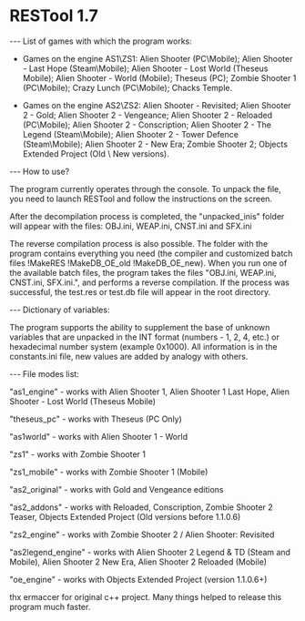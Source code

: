 # RESTool 1.7
--- List of games with which the program works:

- Games on the engine AS1\ZS1:
Alien Shooter (PC\Mobile);
Alien Shooter - Last Hope (Steam\Mobile);
Alien Shooter - Lost World (Theseus Mobile);
Alien Shooter - World (Mobile);
Theseus (PC);
Zombie Shooter 1 (PC\Mobile);
Crazy Lunch (PC\Mobile);
Chacks Temple.

- Games on the engine AS2\ZS2:
Alien Shooter - Revisited;
Alien Shooter 2 - Gold;
Alien Shooter 2 - Vengeance;
Alien Shooter 2 - Reloaded (PC\Mobile);
Alien Shooter 2 - Conscription;
Alien Shooter 2 - The Legend (Steam\Mobile);
Alien Shooter 2 - Tower Defence (Steam\Mobile);
Alien Shooter 2 - New Era;
Zombie Shooter 2;
Objects Extended Project (Old \ New versions).

--- How to use?

The program currently operates through the console. To unpack the file, you need to launch RESTool and follow the instructions on the screen.

After the decompilation process is completed, the "unpacked_inis" folder will appear with the files: OBJ.ini, WEAP.ini, CNST.ini and SFX.ini

The reverse compilation process is also possible. The folder with the program contains everything you need (the compiler and customized batch files !MakeRES !MakeDB_OE_old !MakeDB_OE_new).
When you run one of the available batch files, the program takes the files "OBJ.ini, WEAP.ini, CNST.ini, SFX.ini.", and performs a reverse compilation.
If the process was successful, the test.res or test.db file will appear in the root directory.

--- Dictionary of variables:

The program supports the ability to supplement the base of unknown variables that are unpacked in the INT format (numbers - 1, 2, 4, etc.) or hexadecimal number system (example 0x1000). All information is in the constants.ini file, new values ​​are added by analogy with others.

--- File modes list:

"as1_engine" - works with Alien Shooter 1, Alien Shooter 1 Last Hope, Alien Shooter - Lost World (Theseus Mobile) 

"theseus_pc" - works with Theseus (PC Only)

"as1world" - works with Alien Shooter 1 - World

"zs1" - works with Zombie Shooter 1

"zs1_mobile" - works with Zombie Shooter 1 (Mobile)

"as2_original" - works with Gold and Vengeance editions

"as2_addons" - works with Reloaded, Conscription, Zombie Shooter 2 Teaser, Objects Extended Project (Old versions before 1.1.0.6)

"zs2_engine" - works with Zombie Shooter 2 / Alien Shooter: Revisited

"as2legend_engine" - works with Alien Shooter 2 Legend & TD (Steam and Mobile), Alien Shooter 2 New Era, Alien Shooter 2 Reloaded (Mobile)

"oe_engine" - works with Objects Extended Project (version 1.1.0.6+)


thx ermaccer for original c++ project. Many things helped to release this program much faster.
